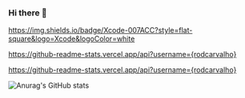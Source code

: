 ### Hi there 👋

https://img.shields.io/badge/Xcode-007ACC?style=flat-square&logo=Xcode&logoColor=white

https://github-readme-stats.vercel.app/api?username={rodcarvalho}

https://github-readme-stats.vercel.app/api?username={rodcarvalho}

![Anurag's GitHub stats](https://github-readme-stats.vercel.app/api?username=rodcarvalho&show_icons=true&theme=radical)

<!--
**rodcarvalho/rodcarvalho** is a ✨ _special_ ✨ repository because its `README.md` (this file) appears on your GitHub profile.

Here are some ideas to get you started:

- 🔭 I’m currently working on ...
- 🌱 I’m currently learning ...
- 👯 I’m looking to collaborate on ...
- 🤔 I’m looking for help with ...
- 💬 Ask me about ...
- 📫 How to reach me: ...
- 😄 Pronouns: ...
- ⚡ Fun fact: ...
-->
